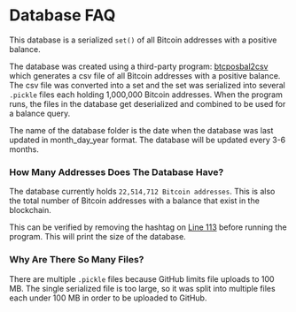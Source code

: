 # Database FAQ

This database is a serialized `set()` of all Bitcoin addresses with a positive balance.

The database was created using a third-party program: <a href="https://github.com/graymauser/btcposbal2csv">btcposbal2csv</a> which generates a csv file of all Bitcoin addresses with a positive balance. The csv file was converted into a set and the set was serialized into several `.pickle` files each holding 1,000,000 Bitcoin addresses. When the program runs, the files in the database get deserialized and combined to be used for a balance query.

The name of the database folder is the date when the database was last updated in month_day_year format. The database will be updated every 3-6 months.

### How Many Addresses Does The Database Have?

The database currently holds `22,514,712 Bitcoin addresses`. This is also the total number of Bitcoin addresses with a balance that exist in the blockchain.

This can be verified by removing the hashtag on <a href=https://github.com/Isaacdelly/p/blob/master/plutus.py#L113>Line 113</a> before running the program. This will print the size of the database.

### Why Are There So Many Files?

There are multiple `.pickle` files because GitHub limits file uploads to 100 MB. The single serialized file is too large, so it was split into multiple files each under 100 MB in order to be uploaded to GitHub.
